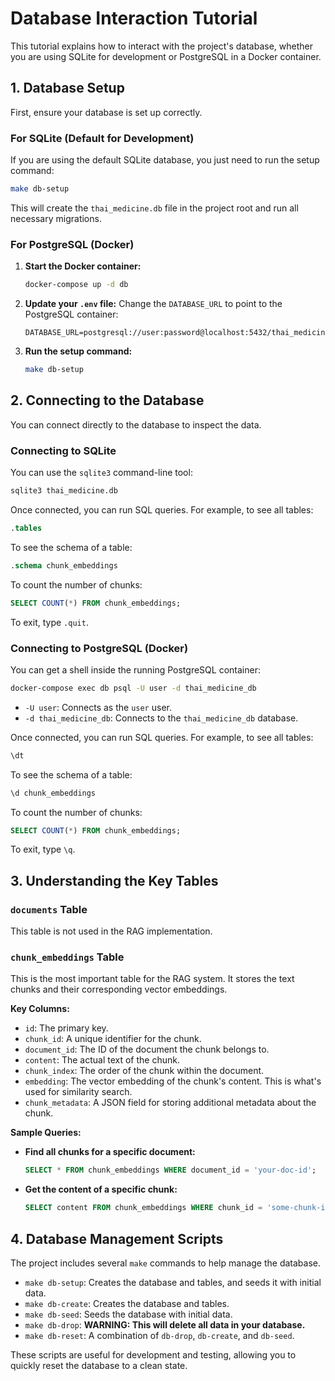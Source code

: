 # Database Interaction Tutorial

This tutorial explains how to interact with the project's database, whether you are using SQLite for development or PostgreSQL in a Docker container.

## 1. Database Setup

First, ensure your database is set up correctly.

### For SQLite (Default for Development)
If you are using the default SQLite database, you just need to run the setup command:
```bash
make db-setup
```
This will create the `thai_medicine.db` file in the project root and run all necessary migrations.

### For PostgreSQL (Docker)
1.  **Start the Docker container:**
    ```bash
    docker-compose up -d db
    ```
2.  **Update your `.env` file:**
    Change the `DATABASE_URL` to point to the PostgreSQL container:
    ```
    DATABASE_URL=postgresql://user:password@localhost:5432/thai_medicine_db
    ```
3.  **Run the setup command:**
    ```bash
    make db-setup
    ```

## 2. Connecting to the Database

You can connect directly to the database to inspect the data.

### Connecting to SQLite
You can use the `sqlite3` command-line tool:
```bash
sqlite3 thai_medicine.db
```
Once connected, you can run SQL queries. For example, to see all tables:
```sql
.tables
```
To see the schema of a table:
```sql
.schema chunk_embeddings
```
To count the number of chunks:
```sql
SELECT COUNT(*) FROM chunk_embeddings;
```
To exit, type `.quit`.

### Connecting to PostgreSQL (Docker)
You can get a shell inside the running PostgreSQL container:
```bash
docker-compose exec db psql -U user -d thai_medicine_db
```
- `-U user`: Connects as the `user` user.
- `-d thai_medicine_db`: Connects to the `thai_medicine_db` database.

Once connected, you can run SQL queries. For example, to see all tables:
```sql
\dt
```
To see the schema of a table:
```sql
\d chunk_embeddings
```
To count the number of chunks:
```sql
SELECT COUNT(*) FROM chunk_embeddings;
```
To exit, type `\q`.

## 3. Understanding the Key Tables

### `documents` Table
This table is not used in the RAG implementation.

### `chunk_embeddings` Table
This is the most important table for the RAG system. It stores the text chunks and their corresponding vector embeddings.

**Key Columns:**
- `id`: The primary key.
- `chunk_id`: A unique identifier for the chunk.
- `document_id`: The ID of the document the chunk belongs to.
- `content`: The actual text of the chunk.
- `chunk_index`: The order of the chunk within the document.
- `embedding`: The vector embedding of the chunk's content. This is what's used for similarity search.
- `chunk_metadata`: A JSON field for storing additional metadata about the chunk.

**Sample Queries:**
- **Find all chunks for a specific document:**
  ```sql
  SELECT * FROM chunk_embeddings WHERE document_id = 'your-doc-id';
  ```
- **Get the content of a specific chunk:**
  ```sql
  SELECT content FROM chunk_embeddings WHERE chunk_id = 'some-chunk-id';
  ```

## 4. Database Management Scripts

The project includes several `make` commands to help manage the database.

- `make db-setup`: Creates the database and tables, and seeds it with initial data.
- `make db-create`: Creates the database and tables.
- `make db-seed`: Seeds the database with initial data.
- `make db-drop`: **WARNING: This will delete all data in your database.**
- `make db-reset`: A combination of `db-drop`, `db-create`, and `db-seed`.

These scripts are useful for development and testing, allowing you to quickly reset the database to a clean state.
